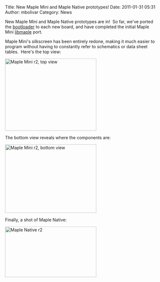 Title: New Maple Mini and Maple Native prototypes!
Date: 2011-01-31 05:31
Author: mbolivar
Category: News

New Maple Mini and Maple Native prototypes are in!  So far, we've ported the <a href="http://leaflabs.com/docs/bootloader.html">bootloader</a> to each new board, and have completed the initial Maple Mini <a href="http://leaflabs.com/docs/libmaple.html">libmaple</a> port.

Maple Mini's silkscreen has been entirely redone, making it much easier to program without having to constantly refer to schematics or data sheet tables.  Here's the top view:

<a href="/static/images/old/2011/01/mini-r2-top.jpg"><img class="aligncenter size-medium wp-image-1805" title="mini-r2-top" src="/static/images/old/2011/01/mini-r2-top-300x237.png" alt="Maple Mini r2, top view" width="300" height="237" /></a>

The bottom view reveals where the components are:

<a href="/static/images/old/2011/01/mini-r2-bottom.jpg"><img class="aligncenter size-medium wp-image-1804" title="mini-r2-bottom" src="/static/images/old/2011/01/mini-r2-bottom-300x225.png" alt="Maple Mini r2, bottom view" width="300" height="225" /></a>

Finally, a shot of Maple Native:
<p style="text-align: left;"><a href="/static/images/old/2011/01/native-r2.jpg"><img class="aligncenter" title="native-r2" src="/static/images/old/2011/01/native-r2-300x166.jpg" alt="Maple Native r2" width="300" height="166" /></a></p>
